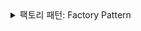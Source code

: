 <details>
  <summary>팩토리 패턴: Factory Pattern</summary>

### 팩토리 패턴이란? 

### 팩토리 패턴의 개념

- 팩토리 패턴은 특정 인터페이스를 통해 객체를 생성하는 패턴이다. 즉, 어떤 객체를 생성해야 할지 결정하고, 객체를 생성하는 과정을 추상화하여 별로의 함수를 통해 이를 처리한다
- 클라이언트 코드에서는 객체 생성에 관한 세부사항을 몰라도 객체를 생성할 수 있게 된다.
- 즉, 팩토리 클래스는 주로 인스턴스를 생성하는 역할을 담당하는 클래스이고 팩토리 클래스의 핵심 목적은 특정 조건이나 입력값에 따라 적절한 클래스의 인스턴스를 생성하고 반환하는 것이다

### 팩토리 패턴의 장점

1. 객체 생성 로직을 한 곳에 집중: 객체 생성 로직이 한 곳에 집중되므로 유지보수가 쉽습니다.
2. 유연성: 어떤 타입의 객체를 생성할지 런타임에 결정할 수 있어 유연성이 높습니다.
3. 재사용성: 객체 생성에 필요한 로직이 중앙 집중화되어 재사용 가능성이 높아집니다.
4. 코드 간결화: 클라이언트 코드에서 객체 생성에 대한 세부 사항을 감출 수 있어 코드가 간결해집니다.


### 컴포넌트 클래스 정의
```javascript
class Button {
    constructor(label, color) {
        this.label = label;
        this.color = color;
    }

    render() {
        const button = document.createElement('button');
        button.textContent = this.label;
        button.style.backgroundColor = this.color;
        return button;
    }
}

class Card {
    constructor(title, content) {
        this.title = title;
        this.content = content;
    }

    render() {
        const card = document.createElement('div');
        card.className = 'card';
        
        const titleElem = document.createElement('h2');
        titleElem.textContent = this.title;

        const contentElem = document.createElement('p');
        contentElem.textContent = this.content;

        card.appendChild(titleElem);
        card.appendChild(contentElem);
        return card;
    }
}

class Modal {
    constructor(message) {
        this.message = message;
    }

    render() {
        const modal = document.createElement('div');
        modal.className = 'modal';

        const messageElem = document.createElement('p');
        messageElem.textContent = this.message;

        modal.appendChild(messageElem);
        return modal;
    }
}

```
### 팩토리 클래스 구현
```javascript
class ComponentFactory {
    createComponent(type, options) {
        switch (type) {
            case 'button':
                return new Button(options.label, options.color);
            case 'card':
                return new Card(options.title, options.content);
            case 'modal':
                return new Modal(options.message);
            default:
                throw new Error('Unknown component type');
        }
    }
}
```

### 웹페이지에서의 사용 예시
```javascript
document.addEventListener('DOMContentLoaded', () => {
    const factory = new ComponentFactory();

    // 동적으로 버튼 생성
    const button = factory.createComponent('button', { label: 'Click Me', color: 'blue' });
    document.body.appendChild(button.render());

    // 동적으로 카드 생성
    const card = factory.createComponent('card', { title: 'My Card', content: 'This is a card component.' });
    document.body.appendChild(card.render());

    // 동적으로 모달 생성
    const modal = factory.createComponent('modal', { message: 'This is a modal window.' });
    document.body.appendChild(modal.render());
});

```

웹페이지 구현에서 팩토리 패턴을 사용하는 것은 다양한 UI컴포넌트의 생성과 관리에 매우 유용하다
컴포넌트 생성로직을 한 곳에 모아 관리함으로써 코드의 가독성을 높이고, 유지보수 및 확장성을 쉽게 할수 있다
이러한 패턴을 통해 웹 애플리케이션을 더ㄱ 효율적으로 모듈화된 구조로 설계할 수 있다.

</details>
